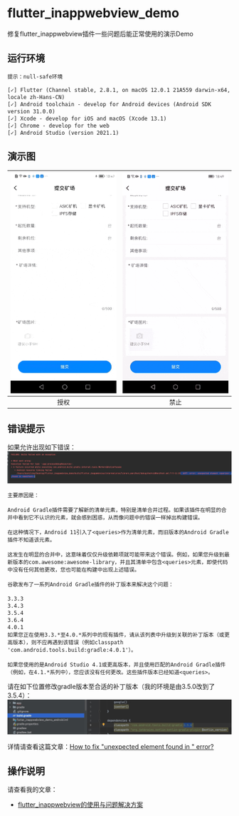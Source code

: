 # flutter_inappwebview_demo
修复flutter_inappwebview插件一些问题后能正常使用的演示Demo
## 运行环境
`提示：null-safe环境`
```
[✓] Flutter (Channel stable, 2.8.1, on macOS 12.0.1 21A559 darwin-x64, locale zh-Hans-CN)
[✓] Android toolchain - develop for Android devices (Android SDK version 31.0.0)
[✓] Xcode - develop for iOS and macOS (Xcode 13.1)
[✓] Chrome - develop for the web
[✓] Android Studio (version 2021.1)
```
## 演示图
|![1](https://github.com/dushiling/project_image/blob/main/flutter_inappwebview_demo/granted.gif)|![2](https://github.com/dushiling/project_image/blob/main/flutter_inappwebview_demo/forbid.gif)|
| :--: | :--: |
|授权|禁止|

## 错误提示
如果允许出现如下错误：
![1](https://github.com/dushiling/project_image/blob/main/flutter_inappwebview_demo/error.jpg)


```
主要原因是：

Android Gradle插件需要了解新的清单元素，特别是清单合并过程。如果该插件在明显的合并中看到它不认识的元素，就会感到困惑，从而像问题中的错误一样掉出构建错误。

在这种情况下，Android 11引入了<queries>作为清单元素，而旧版本的Android Gradle插件不知道该元素。

这发生在明显的合并中，这意味着仅仅升级依赖项就可能带来这个错误。例如，如果您升级到最新版本的com.awesome:awesome-library，并且其清单中包含<queries>元素，即使代码中没有任何其他更改，您也可能在构建中出现上述错误。

谷歌发布了一系列Android Gradle插件的补丁版本来解决这个问题：

3.3.3
3.4.3
3.5.4
3.6.4
4.0.1
如果您正在使用3.3.*至4.0.*系列中的现有插件，请从该列表中升级到关联的补丁版本（或更高版本），则不应再遇到该错误（例如classpath 'com.android.tools.build:gradle:4.0.1'）。

如果您使用的是Android Studio 4.1或更高版本，并且使用匹配的Android Gradle插件（例如，在4.1.*系列中），您应该没有任何更改。这些插件版本已经知道<queries>。
```


请在如下位置修改gradle版本至合适的补丁版本（我的环境是由3.5.0改到了3.5.4）：
![1](https://github.com/dushiling/project_image/blob/main/flutter_inappwebview_demo/gradle.jpg)

详情请查看这篇文章：[How to fix "unexpected element <queries> found in <manifest>" error?](https://stackoverflow.com/questions/62969917/how-to-fix-unexpected-element-queries-found-in-manifest-error/62969918#62969918)


## 操作说明
请查看我的文章：
- [flutter_inappwebview的使用与问题解决方案](https://www.jianshu.com/p/bf0707988afc)
